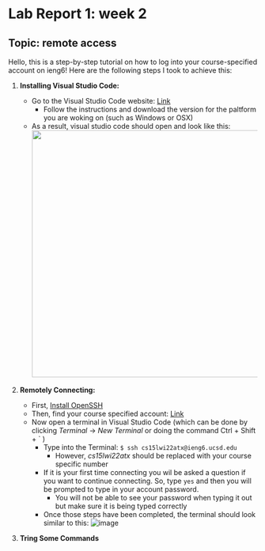 # Lab Report 1: week 2

## Topic: remote access

Hello, this is a step-by-step tutorial on how to log into your course-specified account on ieng6! 
Here are the following steps I took to achieve this:

1) **Installing Visual Studio Code:**

     - Go to the Visual Studio Code website: [Link](https://code.visualstudio.com/)
        - Follow the instructions and download the version for the paltform you are woking on (such as Windows or OSX)
     - As a result, visual studio code should open and look like this:
        <img src="https://user-images.githubusercontent.com/97707886/149439161-eb548d36-c96c-464e-8fa9-7788b737f059.png" width="700"          height="500">

2) **Remotely Connecting:**
    - First, [Install OpenSSH](https://docs.microsoft.com/en-us/windows-server/administration/openssh/openssh_install_firstuse)
    - Then, find your course specified account: [Link](https://sdacs.ucsd.edu/~icc/index.php)
    - Now open a terminal in Visual Studio Code (which can be done by clicking *Terminal* &#8594; *New Terminal* or doing the command Ctrl + Shift + ` )
       - Type into the Terminal: `$ ssh cs15lwi22atx@ieng6.ucsd.edu`
          -  However, *cs15lwi22atx* should be replaced with your course specific number
       - If it is your first time connecting you wil be asked a question if you want to continue connecting.  So, type `yes` and then          you will be prompted to type in your account password.
          - You will not be able to see your password when typing it out but make sure it is being typed correctly
       - Once those steps have been completed, the terminal should look similar to this:
         ![image](https://user-images.githubusercontent.com/97707886/149441581-328b7ec8-a745-482f-b161-0a748b81b854.png)
        
3) **Tring Some Commands**
